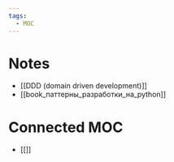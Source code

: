 ```yaml
---
tags:
  - MOC
---
```

# Notes
- [[DDD (domain driven development)]]
- [[book_паттерны_разработки_на_python]]

# Connected MOC
- [[]]